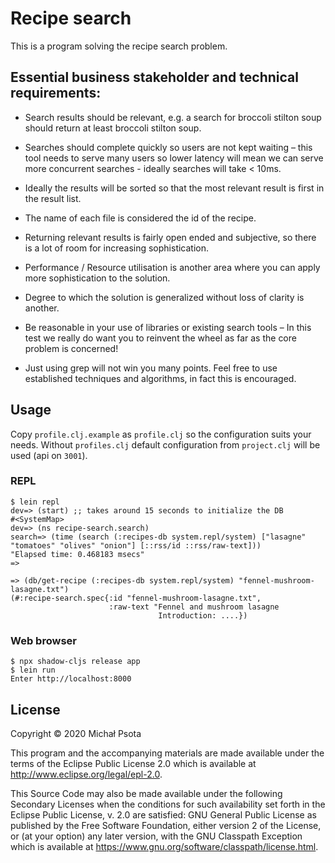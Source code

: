 # Recipe search

This is a program solving the recipe search problem.

## Essential business stakeholder and technical requirements:

- Search results should be relevant, e.g. a search for broccoli stilton soup should return at least broccoli stilton soup.
- Searches should complete quickly so users are not kept waiting – this tool needs to serve many users so lower latency will mean we can serve more concurrent searches - ideally searches will take < 10ms.
- Ideally the results will be sorted so that the most relevant result is first in the result list.

- The name of each file is considered the id of the recipe.

- Returning relevant results is fairly open ended and subjective, so there is a lot of room for increasing sophistication.
- Performance / Resource utilisation is another area where you can apply more sophistication to the solution.
- Degree to which the solution is generalized without loss of clarity is another.

- Be reasonable in your use of libraries or existing search tools – In this test we really do want you to reinvent the wheel as far as the core problem is concerned!
- Just using grep will not win you many points. Feel free to use established techniques and algorithms, in fact this is encouraged.

## Usage

Copy `profile.clj.example` as `profile.clj` so the configuration suits your needs.
Without `profiles.clj` default configuration from `project.clj` will be used (api on `3001`). 

### REPL
```
$ lein repl
dev=> (start) ;; takes around 15 seconds to initialize the DB
#<SystemMap>
dev=> (ns recipe-search.search)
search=> (time (search (:recipes-db system.repl/system) ["lasagne" "tomatoes" "olives" "onion"] [::rss/id ::rss/raw-text]))
"Elapsed time: 0.468183 msecs"
=>

=> (db/get-recipe (:recipes-db system.repl/system) "fennel-mushroom-lasagne.txt")
(#:recipe-search.spec{:id "fennel-mushroom-lasagne.txt",
                      :raw-text "Fennel and mushroom lasagne
                                 Introduction: ....})
```

### Web browser

```
$ npx shadow-cljs release app
$ lein run
Enter http://localhost:8000
```

## License

Copyright © 2020 Michał Psota

This program and the accompanying materials are made available under the
terms of the Eclipse Public License 2.0 which is available at
http://www.eclipse.org/legal/epl-2.0.

This Source Code may also be made available under the following Secondary
Licenses when the conditions for such availability set forth in the Eclipse
Public License, v. 2.0 are satisfied: GNU General Public License as published by
the Free Software Foundation, either version 2 of the License, or (at your
option) any later version, with the GNU Classpath Exception which is available
at https://www.gnu.org/software/classpath/license.html.
